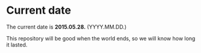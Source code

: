 # Current date

The current date is **2015.05.28.** (YYYY.MM.DD.)

This repository will be good when the world ends, so we will know how long it lasted.
